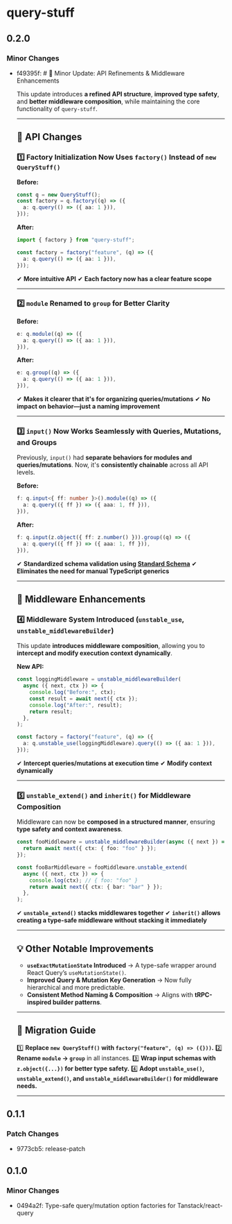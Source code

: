 # query-stuff

## 0.2.0

### Minor Changes

- f49395f: # 🚀 Minor Update: API Refinements & Middleware Enhancements

  This update introduces **a refined API structure**, **improved type safety**, and **better middleware composition**, while maintaining the core functionality of `query-stuff`.

  ***

  ## **🔄 API Changes**

  ### **1️⃣ Factory Initialization Now Uses `factory()` Instead of `new QueryStuff()`**

  **Before:**

  ```ts
  const q = new QueryStuff();
  const factory = q.factory((q) => ({
    a: q.query(() => ({ aa: 1 })),
  }));
  ```

  **After:**

  ```ts
  import { factory } from "query-stuff";

  const factory = factory("feature", (q) => ({
    a: q.query(() => ({ aa: 1 })),
  }));
  ```

  ✔ **More intuitive API**
  ✔ **Each factory now has a clear feature scope**

  ***

  ### **2️⃣ `module` Renamed to `group` for Better Clarity**

  **Before:**

  ```ts
  e: q.module((q) => ({
    a: q.query(() => ({ aa: 1 })),
  })),
  ```

  **After:**

  ```ts
  e: q.group((q) => ({
    a: q.query(() => ({ aa: 1 })),
  })),
  ```

  ✔ **Makes it clearer that it's for organizing queries/mutations**
  ✔ **No impact on behavior—just a naming improvement**

  ***

  ### **3️⃣ `input()` Now Works Seamlessly with Queries, Mutations, and Groups**

  Previously, `input()` had **separate behaviors for modules and queries/mutations**. Now, it's **consistently chainable** across all API levels.

  **Before:**

  ```ts
  f: q.input<{ ff: number }>().module((q) => ({
    a: q.query(({ ff }) => ({ aaa: 1, ff })),
  })),
  ```

  **After:**

  ```ts
  f: q.input(z.object({ ff: z.number() })).group((q) => ({
    a: q.query(({ ff }) => ({ aaa: 1, ff })),
  })),
  ```

  ✔ **Standardized schema validation using [Standard Schema](https://github.com/standard-schema/standard-schema)**
  ✔ **Eliminates the need for manual TypeScript generics**

  ***

  ## **🔗 Middleware Enhancements**

  ### **4️⃣ Middleware System Introduced (`unstable_use`, `unstable_middlewareBuilder`)**

  This update **introduces middleware composition**, allowing you to **intercept and modify execution context dynamically**.

  **New API:**

  ```ts
  const loggingMiddleware = unstable_middlewareBuilder(
    async ({ next, ctx }) => {
      console.log("Before:", ctx);
      const result = await next({ ctx });
      console.log("After:", result);
      return result;
    },
  );

  const factory = factory("feature", (q) => ({
    a: q.unstable_use(loggingMiddleware).query(() => ({ aa: 1 })),
  }));
  ```

  ✔ **Intercept queries/mutations at execution time**
  ✔ **Modify context dynamically**

  ***

  ### **5️⃣ `unstable_extend()` and `inherit()` for Middleware Composition**

  Middleware can now be **composed in a structured manner**, ensuring **type safety and context awareness**.

  ```ts
  const fooMiddleware = unstable_middlewareBuilder(async ({ next }) => {
    return await next({ ctx: { foo: "foo" } });
  });

  const fooBarMiddleware = fooMiddleware.unstable_extend(
    async ({ next, ctx }) => {
      console.log(ctx); // { foo: "foo" }
      return await next({ ctx: { bar: "bar" } });
    },
  );
  ```

  ✔ **`unstable_extend()` stacks middlewares together**
  ✔ **`inherit()` allows creating a type-safe middleware without stacking it immediately**

  ***

  ## **💡 Other Notable Improvements**

  - **`useExactMutationState` Introduced** → A type-safe wrapper around React Query’s `useMutationState()`.
  - **Improved Query & Mutation Key Generation** → Now fully hierarchical and more predictable.
  - **Consistent Method Naming & Composition** → Aligns with **tRPC-inspired builder patterns**.

  ***

  ## **🔄 Migration Guide**

  1️⃣ **Replace `new QueryStuff()` with `factory("feature", (q) => ({}))`.**
  2️⃣ **Rename `module` → `group`** in all instances.
  3️⃣ **Wrap input schemas with `z.object({...})` for better type safety.**
  4️⃣ **Adopt `unstable_use()`, `unstable_extend()`, and `unstable_middlewareBuilder()` for middleware needs.**

  ***

## 0.1.1

### Patch Changes

- 9773cb5: release-patch

## 0.1.0

### Minor Changes

- 0494a2f: Type-safe query/mutation option factories for Tanstack/react-query
